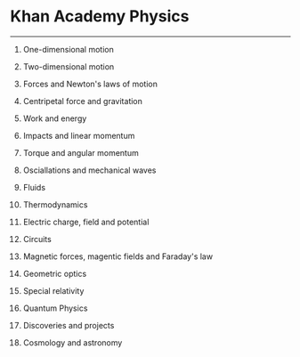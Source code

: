 # Khan Academy Physics

---

1. One-dimensional motion

2. Two-dimensional motion

3. Forces and Newton's laws of motion

4. Centripetal force and gravitation

5. Work and energy

6. Impacts and linear momentum

7. Torque and angular momentum

8. Osciallations and mechanical waves

9. Fluids

10. Thermodynamics

11. Electric charge, field and potential

12. Circuits

13. Magnetic forces, magentic fields and Faraday's law

14. Geometric optics

15. Special relativity

16. Quantum Physics

17. Discoveries and projects

18. Cosmology and astronomy
